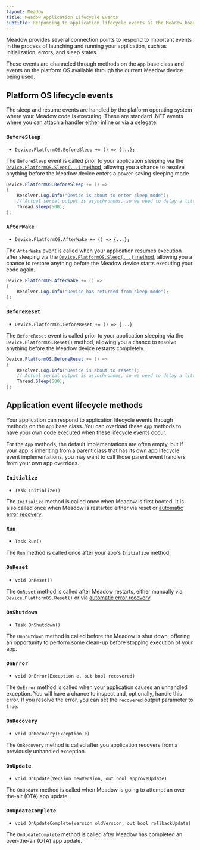 ```yaml
---
layout: Meadow
title: Meadow Application Lifecycle Events
subtitle: Responding to application lifecycle events as the Meadow board triggers them.
---
```


Meadow provides several connection points to respond to important events in the process of launching and running your application, such as initialization, errors, and sleep states.

These events are channeled through methods on the `App` base class and events on the platform OS available through the current Meadow device being used.

## Platform OS lifecycle events

The sleep and resume events are handled by the platform operating system where your Meadow code is executing. These are standard .NET events where you can attach a handler either inline or via a delegate.

### `BeforeSleep`

* `Device.PlatformOS.BeforeSleep += () => {...};`

The `BeforeSleep` event is called prior to your application sleeping via the [`Device.PlatformOS.Sleep(...)` method](../Sleep), allowing you a chance to resolve anything before the Meadow device enters a power-saving sleeping mode.

```csharp
Device.PlatformOS.BeforeSleep += () =>
{
    Resolver.Log.Info("Device is about to enter sleep mode");
    // Actual serial output is asynchronous, so we need to delay a little to ensure the output is completed before Meadow sleeps.
    Thread.Sleep(500);
};
```

### `AfterWake`

* `Device.PlatformOS.AfterWake += () => {...};`

The `AfterWake` event is called when your application resumes execution after sleeping via the [`Device.PlatformOS.Sleep(...)` method](../Sleep), allowing you a chance to restore anything before the Meadow device starts executing your code again.

```csharp
Device.PlatformOS.AfterWake += () =>
{
    Resolver.Log.Info("Device has returned from sleep mode");
};
```

### `BeforeReset`

* `Device.PlatformOS.BeforeReset += () => {...}`

The `BeforeReset` event is called prior to your application sleeping via the `Device.PlatformOS.Reset()` method, allowing you a chance to resolve anything before the Meadow device restarts completely.

```csharp
Device.PlatformOS.BeforeReset += () =>
{
    Resolver.Log.Info("Device is about to reset");
    // Actual serial output is asynchronous, so we need to delay a little to ensure the output is completed before Meadow restarts.
    Thread.Sleep(500);
};
```

## Application event lifecycle methods

Your application can respond to application lifecycle events through methods on the `App` base class. You can overload these `App` methods to have your own code executed when these lifecycle events occur.

For the `App` methods, the default implementations are often empty, but if your app is inheriting from a parent class that has its own app lifecycle event implementations, you may want to call those parent event handlers from your own app overrides.

### `Initialize`

* `Task Initialize()`

The `Initialize` method is called once when Meadow is first booted. It is also called once when Meadow is restarted either via reset or [automatic error recovery](../../../Meadow.OS/Automatic_Restarts).

### `Run`

* `Task Run()`

The `Run` method is called once after your app's `Initialize` method.

### `OnReset`

* `void OnReset()`

The `OnReset` method is called after Meadow restarts, either manually via `Device.PlatformOS.Reset()` or via [automatic error recovery](../../../Meadow.OS/Automatic_Restarts).

### `OnShutdown`

* `Task OnShutdown()`

The `OnShutdown` method is called before the Meadow is shut down, offering an opportunity to perform some clean-up before stopping execution of your app.

### `OnError`

* `void OnError(Exception e, out bool recovered)`

The `OnError` method is called when your application causes an unhandled exception. You will have a chance to inspect and, optionally, handle this error. If you resolve the error, you can set the `recovered` output parameter to `true`.

### `OnRecovery`

* `void OnRecovery(Exception e)`

The `OnRecovery` method is called after you application recovers from a previously unhandled exception.

### `OnUpdate`

* `void OnUpdate(Version newVersion, out bool approveUpdate)`

The `OnUpdate` method is called when Meadow is going to attempt an over-the-air (OTA) app update.

### `OnUpdateComplete`

* `void OnUpdateComplete(Version oldVersion, out bool rollbackUpdate)`

The `OnUpdateComplete` method is called after Meadow has completed an over-the-air (OTA) app update.
